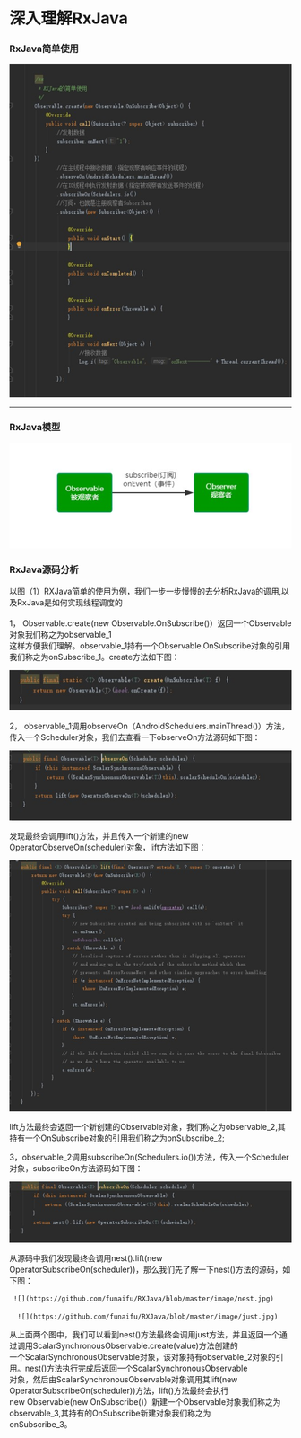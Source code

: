 # 深入理解RxJava

### RxJava简单使用

![RxJava简单使用](https://github.com/funaifu/RXJava/blob/master/image/RXJava%E7%AE%80%E5%8D%95%E4%BD%BF%E7%94%A8.jpg)

**********************************************

### RxJava模型

![RXJava流程](https://github.com/funaifu/RXJava/blob/master/image/RXJava%E6%B5%81%E7%A8%8B.jpg)

### RxJava源码分析

以图（1）RXJava简单的使用为例，我们一步一步慢慢的去分析RxJava的调用,以及RxJava是如何实现线程调度的<br>
<br>
1， Observable.create(new Observable.OnSubscribe<Object>()）返回一个Observable对象我们称之为observable_1<br>
    这样方便我们理解。observable_1持有一个Observable.OnSubscribe对象的引用我们称之为onSubscribe_1。create方法如下图：<br>
    
   ![](https://github.com/funaifu/RXJava/blob/master/image/Observable_create.jpg)
     
2， observable_1调用observeOn（AndroidSchedulers.mainThread()）方法，传入一个Scheduler对象，我们去查看一下observeOn方法源码如下图：
  
  ![](https://github.com/funaifu/RXJava/blob/master/image/Obeservable_observeOn.jpg)
  
  发现最终会调用lift()方法，并且传入一个新建的new OperatorObserveOn<T>(scheduler)对象，lift方法如下图：
  
   ![](https://github.com/funaifu/RXJava/blob/master/image/Observable_lift.jpg)
   
   lift方法最终会返回一个新创建的Observable对象，我们称之为observable_2,其持有一个OnSubscribe对象的引用我们称之为onSubscribe_2;
   
   
 3，observable_2调用subscribeOn(Schedulers.io())方法，传入一个Scheduler对象，subscribeOn方法源码如下图：
 
 
   ![](https://github.com/funaifu/RXJava/blob/master/image/Obeservable_subscribeOn.jpg)
   
   从源码中我们发现最终会调用nest().lift(new OperatorSubscribeOn<T>(scheduler))，那么我们先了解一下nest()方法的源码，如下图：
    
    
     ![](https://github.com/funaifu/RXJava/blob/master/image/nest.jpg)
     
      ![](https://github.com/funaifu/RXJava/blob/master/image/just.jpg)
      
   从上面两个图中，我们可以看到nest()方法最终会调用just方法，并且返回一个通过调用ScalarSynchronousObservable.create(value)方法创建的<br>
   一个ScalarSynchronousObservable对象，该对象持有observable_2对象的引用。nest()方法执行完成后返回一个ScalarSynchronousObservable<br>
   对象，然后由ScalarSynchronousObservable对象调用其lift(new OperatorSubscribeOn<T>(scheduler))方法，lift()方法最终会执行<br>
    new Observable<R>(new OnSubscribe<R>()）新建一个Observable对象我们称之为observable_3,其持有的OnSubscribe新建对象我们称之为<br>
    onSubscribe_3。
      
      
      
      
      
      
      
      
      
      
      
      
      
      
      
      
      
      
 
  

